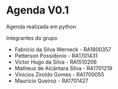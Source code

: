 Agenda V0.1
================================

Agenda realizada em python

Integrantes do grupo

* Fabrício da Silva Werneck - RA1800357
* Petterson Possidonio - RA1701431
* Victor Hugo da Silva - RA1510206
* Matheus de Alcântara Silva - RA1701219
* Vinicios Ziroldo Gomes - RA1700055
* Mauricio Queiroz - RA1701427
